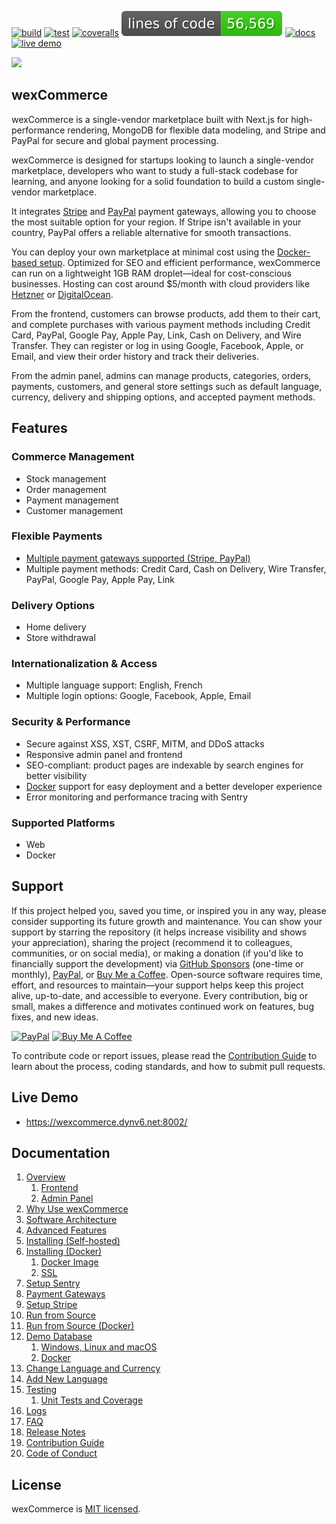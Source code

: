 [![build](https://github.com/aelassas/wexcommerce/actions/workflows/build.yml/badge.svg)](https://github.com/aelassas/wexcommerce/actions/workflows/build.yml) [![test](https://github.com/aelassas/wexcommerce/actions/workflows/test.yml/badge.svg)](https://github.com/aelassas/wexcommerce/actions/workflows/test.yml) [![coveralls](https://coveralls.io/repos/github/aelassas/wexcommerce/badge.svg?branch=main&t=1)](https://coveralls.io/github/aelassas/wexcommerce?branch=main) [![loc](https://raw.githubusercontent.com/aelassas/wexcommerce/refs/heads/loc/badge.svg)](https://github.com/aelassas/wexcommerce/actions/workflows/loc.yml) [![docs](https://img.shields.io/badge/docs-wiki-brightgreen)](https://github.com/aelassas/wexcommerce/wiki) [![live demo](https://img.shields.io/badge/live-demo-brightgreen)](https://wexcommerce.dynv6.net:8002/)

<!--
[![tested with jest](https://img.shields.io/badge/tested_with-jest-brightgreen?logo=jest)](https://github.com/jestjs/jest)
[![docs](https://img.shields.io/badge/docs-wiki-brightgreen)](https://github.com/aelassas/wexcommerce/wiki)
[![live demo](https://img.shields.io/badge/live-demo-brightgreen)](https://wexcommerce.dynv6.net:8002/)
[![loc](https://raw.githubusercontent.com/aelassas/wexcommerce/refs/heads/loc/badge.svg)](https://github.com/aelassas/wexcommerce/actions/workflows/loc.yml)
[![PRs welcome](https://img.shields.io/badge/PRs-welcome-brightgreen.svg)](https://github.com/aelassas/wexcommerce/pulls)
[![codecov](https://codecov.io/gh/aelassas/wexcommerce/graph/badge.svg?token=ZNW4QHSFPH)](https://codecov.io/gh/aelassas/wexcommerce)
[![codecov](https://img.shields.io/codecov/c/github/aelassas/wexcommerce?logo=codecov)](https://codecov.io/gh/aelassas/wexcommerce)
[![coveralls](https://coveralls.io/repos/github/aelassas/wexcommerce/badge.svg?branch=main)](https://coveralls.io/github/aelassas/wexcommerce?branch=main)
[![live demo](https://img.shields.io/badge/live-demo-brightgreen)](https://wexcommerce.dynv6.net:8002/)
[![open-vscode](https://img.shields.io/badge/open-vscode-1f425f.svg)](https://vscode.dev/github/aelassas/wexcommerce/)
[![PRs Welcome](https://img.shields.io/badge/PRs-welcome-brightgreen.svg)](https://github.com/aelassas/wexcommerce/blob/main/.github/CONTRIBUTING.md)

https://github.com/user-attachments/assets/1a4841cb-8e70-4ac2-974e-64774eb17371
-->

[![](https://wexcommerce.github.io/content/frontend-0-tiny.png)](https://wexcommerce.dynv6.net:8002/home)

## wexCommerce

wexCommerce is a single-vendor marketplace built with Next.js for high-performance rendering, MongoDB for flexible data modeling, and Stripe and PayPal for secure and global payment processing.

wexCommerce is designed for startups looking to launch a single-vendor marketplace, developers who want to study a full-stack codebase for learning, and anyone looking for a solid foundation to build a custom single-vendor marketplace.

It integrates [Stripe](https://stripe.com/global) and [PayPal](https://www.paypal.com/us/webapps/mpp/country-worldwide) payment gateways, allowing you to choose the most suitable option for your region. If Stripe isn't available in your country, PayPal offers a reliable alternative for smooth transactions.

You can deploy your own marketplace at minimal cost using the [Docker-based setup](https://github.com/aelassas/wexcommerce/wiki/Installing-(Docker)). Optimized for SEO and efficient performance, wexCommerce can run on a lightweight 1GB RAM droplet—ideal for cost-conscious businesses. Hosting can cost around $5/month with cloud providers like [Hetzner](https://www.hetzner.com/cloud/) or [DigitalOcean](https://www.digitalocean.com/pricing/droplets).

From the frontend, customers can browse products, add them to their cart, and complete purchases with various payment methods including Credit Card, PayPal, Google Pay, Apple Pay, Link, Cash on Delivery, and Wire Transfer. They can register or log in using Google, Facebook, Apple, or Email, and view their order history and track their deliveries.

From the admin panel, admins can manage products, categories, orders, payments, customers, and general store settings such as default language, currency, delivery and shipping options, and accepted payment methods.

<!--
## Why Next.js?

Building a marketplace with Next.js provides a solid foundation for scaling your business. Focus on performance, security, and user experience while maintaining code quality and documentation. Regular updates and monitoring will ensure your platform remains competitive and reliable.

Next.js stands out as an excellent choice for marketplace development due to its:

- **Superior Performance**: Built-in optimizations for fast page loads and seamless user experiences
- **SEO Advantages**: Server-side rendering capabilities that ensure your products are discoverable
- **Scalability**: Enterprise-ready architecture that grows with your business
- **Rich Ecosystem**: Vast collection of libraries and tools for rapid development
- **Developer Experience**: Intuitive development workflow with hot reloading and automatic routing
-->

## Features

### Commerce Management
* Stock management
* Order management
* Payment management
* Customer management

### Flexible Payments
* [Multiple payment gateways supported (Stripe, PayPal)](https://github.com/aelassas/wexcommerce/wiki/Payment-Gateways)
* Multiple payment methods: Credit Card, Cash on Delivery, Wire Transfer, PayPal, Google Pay, Apple Pay, Link

### Delivery Options
* Home delivery
* Store withdrawal

### Internationalization & Access
* Multiple language support: English, French
* Multiple login options: Google, Facebook, Apple, Email

### Security & Performance
* Secure against XSS, XST, CSRF, MITM, and DDoS attacks
* Responsive admin panel and frontend
* SEO-compliant: product pages are indexable by search engines for better visibility
* [Docker](https://www.docker.com/) support for easy deployment and a better developer experience
* Error monitoring and performance tracing with Sentry

### Supported Platforms
* Web
* Docker

## Support

If this project helped you, saved you time, or inspired you in any way, please consider supporting its future growth and maintenance. You can show your support by starring the repository (it helps increase visibility and shows your appreciation), sharing the project (recommend it to colleagues, communities, or on social media), or making a donation (if you'd like to financially support the development) via [GitHub Sponsors](https://github.com/sponsors/aelassas) (one-time or monthly), [PayPal](https://www.paypal.me/aelassaspp), or [Buy Me a Coffee](https://www.buymeacoffee.com/aelassas). Open-source software requires time, effort, and resources to maintain—your support helps keep this project alive, up-to-date, and accessible to everyone. Every contribution, big or small, makes a difference and motivates continued work on features, bug fixes, and new ideas.

<!--<a href="https://github.com/sponsors/aelassas"><img src="https://aelassas.github.io/content/github-sponsor-button.png" alt="GitHub" width="210"></a>-->
<a href="https://www.paypal.me/aelassaspp"><img src="https://aelassas.github.io/content/paypal-button-v2.png" alt="PayPal" width="208"></a>
<a href="https://www.buymeacoffee.com/aelassas"><img src="https://aelassas.github.io/content/bmc-button.png" alt="Buy Me A Coffee" height="38"></a>

To contribute code or report issues, please read the [Contribution Guide](https://github.com/aelassas/wexcommerce/blob/main/.github/CONTRIBUTING.md) to learn about the process, coding standards, and how to submit pull requests.

## Live Demo

* https://wexcommerce.dynv6.net:8002/

## Documentation

1. [Overview](https://github.com/aelassas/wexcommerce/wiki/Overview)
   1. [Frontend](https://github.com/aelassas/wexcommerce/wiki/Overview#frontend)
   1. [Admin Panel](https://github.com/aelassas/wexcommerce/wiki/Overview#admin-panel)
2. [Why Use wexCommerce](https://github.com/aelassas/wexcommerce/wiki/Why-Use-wexCommerce)
3. [Software Architecture](https://github.com/aelassas/wexcommerce/wiki/Architecture)
4. [Advanced Features](https://github.com/aelassas/wexcommerce/wiki/Advanced-Features)
5. [Installing (Self-hosted)](https://github.com/aelassas/wexcommerce/wiki/Installing-(Self%E2%80%90hosted))
6. [Installing (Docker)](https://github.com/aelassas/wexcommerce/wiki/Installing-(Docker))
   1. [Docker Image](https://github.com/aelassas/wexcommerce/wiki/Installing-(Docker)#docker-image)
   1. [SSL](https://github.com/aelassas/wexcommerce/wiki/Installing-(Docker)#ssl)
7. [Setup Sentry](https://github.com/aelassas/wexcommerce/wiki/Setup-Sentry)
7. [Payment Gateways](https://github.com/aelassas/wexcommerce/wiki/Payment-Gateways)
8. [Setup Stripe](https://github.com/aelassas/wexcommerce/wiki/Setup-Stripe)
9. [Run from Source](https://github.com/aelassas/wexcommerce/wiki/Run-from-Source)
10. [Run from Source (Docker)](https://github.com/aelassas/wexcommerce/wiki/Run-from-Source-(Docker))
11. [Demo Database](https://github.com/aelassas/wexcommerce/wiki/Demo-Database)
    1. [Windows, Linux and macOS](https://github.com/aelassas/wexcommerce/wiki/Demo-Database#windows-linux-and-macos)
    1. [Docker](https://github.com/aelassas/wexcommerce/wiki/Demo-Database#docker)
12. [Change Language and Currency](https://github.com/aelassas/wexcommerce/wiki/Change-Language-and-Currency)
13. [Add New Language](https://github.com/aelassas/wexcommerce/wiki/Add-New-Language)
14. [Testing](https://github.com/aelassas/wexcommerce/wiki/Testing)
    1. [Unit Tests and Coverage](https://github.com/aelassas/wexcommerce/wiki/Unit-Tests-and-Coverage)
15. [Logs](https://github.com/aelassas/wexcommerce/wiki/Logs)
16. [FAQ](https://github.com/aelassas/wexcommerce/wiki/FAQ)
17. [Release Notes](https://github.com/aelassas/wexcommerce/blob/main/.github/RELEASES.md)
18. [Contribution Guide](https://github.com/aelassas/wexcommerce/blob/main/.github/CONTRIBUTING.md)
19. [Code of Conduct](https://github.com/aelassas/wexcommerce/blob/main/.github/CODE_OF_CONDUCT.md)

## License

wexCommerce is [MIT licensed](https://github.com/aelassas/wexcommerce/blob/main/LICENSE).
